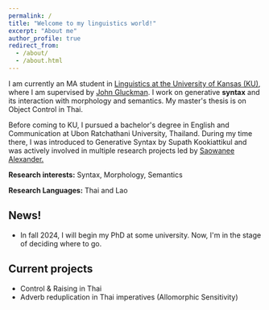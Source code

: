 ```yaml
---
permalink: /
title: "Welcome to my linguistics world!"
excerpt: "About me"
author_profile: true
redirect_from: 
  - /about/
  - /about.html
---
```



I am currently an MA student in [Linguistics at the University of Kansas (KU)](https://linguistics.ku.edu), where I am supervised by [John Gluckman](https://www.jgluckman.com/index.html). I work on generative **syntax** and its interaction with morphology and semantics. My master's thesis is on Object Control in Thai.

Before coming to KU, I pursued a bachelor's degree in English and Communication at Ubon Ratchathani University, Thailand. During my time there, I was introduced to Generative Syntax by Supath Kookiattikul and was actively involved in multiple research projects led by [Saowanee Alexander.](http://info.la.ubu.ac.th/bio/cv.asp?id=145) 


**Research interests:** Syntax, Morphology, Semantics

**Research Languages:** Thai and Lao

## News!
  - In fall 2024, I will begin my PhD at some university. Now, I'm in the stage of deciding where to go.
    
## Current projects
  - Control & Raising in Thai
  - Adverb reduplication in Thai imperatives (Allomorphic Sensitivity)
